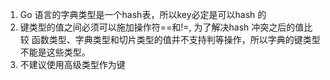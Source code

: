 1. Go 语言的字典类型是一个hash表，所以key必定是可以hash 的
2. 键类型的值之间必须可以施加操作符==和!=, 为了解决hash 冲突之后的值比较
函数类型、字典类型和切片类型的值并不支持判等操作，所以字典的键类型不能是这些类型。
3. 不建议使用高级类型作为键